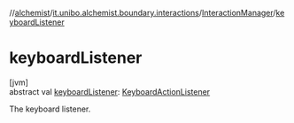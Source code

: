 //[alchemist](../../../index.md)/[it.unibo.alchemist.boundary.interactions](../index.md)/[InteractionManager](index.md)/[keyboardListener](keyboard-listener.md)

# keyboardListener

[jvm]\
abstract val [keyboardListener](keyboard-listener.md): [KeyboardActionListener](../../it.unibo.alchemist.boundary.jfx.events.keyboard/-keyboard-action-listener/index.md)

The keyboard listener.
